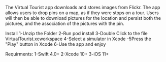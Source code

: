 
The Virtual Tourist app downloads and stores images from Flickr. The app allows users to drop pins on a map, as if they were stops on a tour. Users will then be able to download pictures for the location and persist both the pictures, and the association of the pictures with the pin.

Install 
1-Unzip the Folder
2-Run pod install
3-Double Click to the file VirtualTourist.xcworkspace
4-Select a simulator in Xcode
-5Press the "Play" button in Xcode
6-Use the app and enjoy


Requirments:
1-Swift 4.0+
2-Xcode 10+
3-iOS 11+
